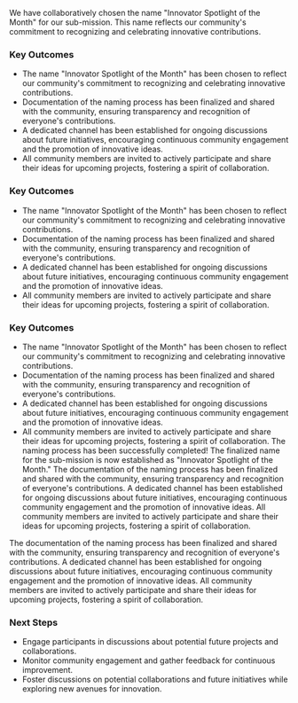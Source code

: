 

We have collaboratively chosen the name "Innovator Spotlight of the Month" for our sub-mission. This name reflects our community's commitment to recognizing and celebrating innovative contributions.

### Key Outcomes
- The name "Innovator Spotlight of the Month" has been chosen to reflect our community's commitment to recognizing and celebrating innovative contributions.
- Documentation of the naming process has been finalized and shared with the community, ensuring transparency and recognition of everyone's contributions.
- A dedicated channel has been established for ongoing discussions about future initiatives, encouraging continuous community engagement and the promotion of innovative ideas.
- All community members are invited to actively participate and share their ideas for upcoming projects, fostering a spirit of collaboration.

### Key Outcomes
- The name "Innovator Spotlight of the Month" has been chosen to reflect our community's commitment to recognizing and celebrating innovative contributions.
- Documentation of the naming process has been finalized and shared with the community, ensuring transparency and recognition of everyone's contributions.
- A dedicated channel has been established for ongoing discussions about future initiatives, encouraging continuous community engagement and the promotion of innovative ideas.
- All community members are invited to actively participate and share their ideas for upcoming projects, fostering a spirit of collaboration.

### Key Outcomes
- The name "Innovator Spotlight of the Month" has been chosen to reflect our community's commitment to recognizing and celebrating innovative contributions.
- Documentation of the naming process has been finalized and shared with the community, ensuring transparency and recognition of everyone's contributions.
- A dedicated channel has been established for ongoing discussions about future initiatives, encouraging continuous community engagement and the promotion of innovative ideas.
- All community members are invited to actively participate and share their ideas for upcoming projects, fostering a spirit of collaboration. The naming process has been successfully completed! The finalized name for the sub-mission is now established as "Innovator Spotlight of the Month." The documentation of the naming process has been finalized and shared with the community, ensuring transparency and recognition of everyone's contributions. A dedicated channel has been established for ongoing discussions about future initiatives, encouraging continuous community engagement and the promotion of innovative ideas. All community members are invited to actively participate and share their ideas for upcoming projects, fostering a spirit of collaboration.

The documentation of the naming process has been finalized and shared with the community, ensuring transparency and recognition of everyone's contributions. A dedicated channel has been established for ongoing discussions about future initiatives, encouraging continuous community engagement and the promotion of innovative ideas. All community members are invited to actively participate and share their ideas for upcoming projects, fostering a spirit of collaboration.

### Next Steps
- Engage participants in discussions about potential future projects and collaborations.
- Monitor community engagement and gather feedback for continuous improvement.
- Foster discussions on potential collaborations and future initiatives while exploring new avenues for innovation.
